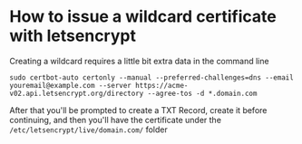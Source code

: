 # How to issue a wildcard certificate with letsencrypt

Creating a wildcard requires a little bit extra data in the command line

```
sudo certbot-auto certonly --manual --preferred-challenges=dns --email youremail@example.com --server https://acme-v02.api.letsencrypt.org/directory --agree-tos -d *.domain.com
```

After that you'll be prompted to create a TXT Record, create it before continuing, and then you'll have the certificate under the
`/etc/letsencrypt/live/domain.com/` folder